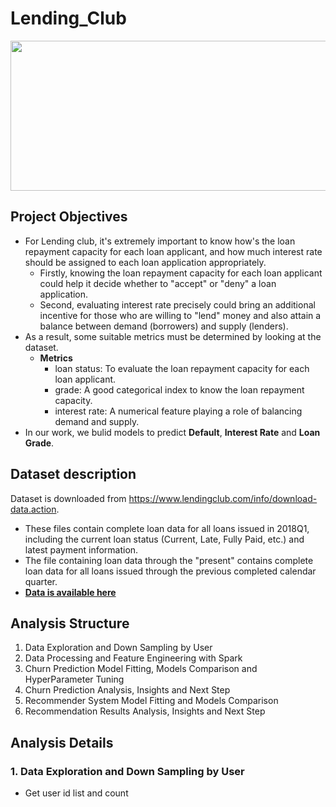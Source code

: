 # Lending_Club

<img src="https://github.com/will-zw-wang/Lending_Club-Default_Prediction_and_Interest_Rate_Prediction_and_Loan_Grade_Prediction/blob/master/images/Lending_Club_image.jpg" width="660" height="240">



## Project Objectives

- For Lending club, it's extremely important to know how's the loan repayment capacity for each loan applicant, and how much interest rate should be assigned to each loan application appropriately. 
    - Firstly, knowing the loan repayment capacity for each loan applicant could help it decide whether to "accept" or "deny" a loan application. 
    - Second, evaluating interest rate precisely could bring an additional incentive for those who are willing to "lend" money and also attain a balance between demand (borrowers) and supply (lenders).
- As a result, some suitable metrics must be determined by looking at the dataset.
    - **Metrics**
        - loan status: To evaluate the loan repayment capacity for each loan applicant.
        - grade: A good categorical index to know the loan repayment capacity.
        - interest rate: A numerical feature playing a role of balancing demand and supply. 
- In our work, we bulid models to predict **Default**, **Interest Rate** and **Loan Grade**.

## Dataset description
Dataset is downloaded from https://www.lendingclub.com/info/download-data.action.
- These files contain complete loan data for all loans issued in 2018Q1, including the current loan status (Current, Late, Fully Paid, etc.) and latest payment information. 
- The file containing loan data through the "present" contains complete loan data for all loans issued through the previous completed calendar quarter. 
- [**Data is available here**](https://www.lendingclub.com/info/download-data.action)

## Analysis Structure
1. Data Exploration and Down Sampling by User
2. Data Processing and Feature Engineering with Spark
3. Churn Prediction Model Fitting, Models Comparison and HyperParameter Tuning
4. Churn Prediction Analysis, Insights and Next Step
5. Recommender System Model Fitting and Models Comparison
6. Recommendation Results Analysis, Insights and Next Step


## Analysis Details

### 1. Data Exploration and Down Sampling by User
- Get user id list and count  
